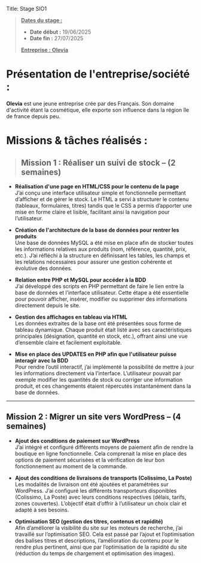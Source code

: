 Title: Stage SIO1


> <u>**Dates du stage :**</u>
>
> - **Date début :** 19/06/2025
> - **Date fin :** 27/07/2025
>
> <u>**Entreprise :** **Olevia**</u>



# Présentation de l'entreprise/société :
**Olevia** est une jeune entreprise crée par des Français. Son domaine d'activité étant la cosmétique, elle exporte son influence dans la région île de france depuis peu.


# Missions & tâches réalisés : 


> ## Mission 1 : Réaliser un suivi de stock – (2 semaines)

- **Réalisation d'une page en HTML/CSS pour le contenu de la page**  
  J’ai conçu une interface utilisateur simple et fonctionnelle permettant d’afficher et de gérer le stock. Le HTML a servi à structurer le contenu (tableaux, formulaires, titres) tandis que le CSS a permis d’apporter une mise en forme claire et lisible, facilitant ainsi la navigation pour l’utilisateur.  

- **Création de l'architecture de la base de données pour rentrer les produits**  
  Une base de données MySQL a été mise en place afin de stocker toutes les informations relatives aux produits (nom, référence, quantité, prix, etc.). J’ai réfléchi à la structure en définissant les tables, les champs et les relations nécessaires pour assurer une gestion cohérente et évolutive des données.  

- **Relation entre PHP et MySQL pour accéder à la BDD**  
  J’ai développé des scripts en PHP permettant de faire le lien entre la base de données et l’interface utilisateur. Cette étape a été essentielle pour pouvoir afficher, insérer, modifier ou supprimer des informations directement depuis le site.  

- **Gestion des affichages en tableau via HTML**  
  Les données extraites de la base ont été présentées sous forme de tableau dynamique. Chaque produit était listé avec ses caractéristiques principales (désignation, quantité en stock, etc.), offrant ainsi une vue d’ensemble claire et facilement exploitable.  

- **Mise en place des UPDATES en PHP afin que l'utilisateur puisse interagir avec la BDD**  
  Pour rendre l’outil interactif, j’ai implémenté la possibilité de mettre à jour les informations directement via l’interface. L’utilisateur pouvait par exemple modifier les quantités de stock ou corriger une information produit, et ces changements étaient répercutés instantanément dans la base de données.  

---

## Mission 2 : Migrer un site vers WordPress – (4 semaines)

- **Ajout des conditions de paiement sur WordPress**  
  J’ai intégré et configuré différents moyens de paiement afin de rendre la boutique en ligne fonctionnelle. Cela comprenait la mise en place des options de paiement sécurisées et la vérification de leur bon fonctionnement au moment de la commande.  

- **Ajout des conditions de livraisons de transports (Colissimo, La Poste)**  
  Les modalités de livraison ont été ajoutées et paramétrées sur WordPress. J’ai configuré les différents transporteurs disponibles (Colissimo, La Poste) avec leurs conditions respectives (délais, tarifs, zones couvertes). L’objectif était d’offrir à l’utilisateur un choix clair et adapté à ses besoins.  

- **Optimisation SEO (gestion des titres, contenus et rapidité)**  
  Afin d’améliorer la visibilité du site sur les moteurs de recherche, j’ai travaillé sur l’optimisation SEO. Cela est passé par l’ajout et l’optimisation des balises titres et descriptions, l’amélioration du contenu pour le rendre plus pertinent, ainsi que par l’optimisation de la rapidité du site (réduction du temps de chargement et optimisation des images).  
